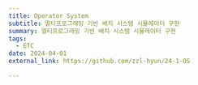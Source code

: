 ```yaml
---
title: Operator System
subtitle: 멀티프로그래밍 기반 배치 시스템 시뮬레이터 구현
summary: 멀티프로그래밍 기반 배치 시스템 시뮬레이터 구현
tags:
  - ETC
date: 2024-04-01
external_link: https://github.com/zzl-hyun/24-1-OS

---
```

